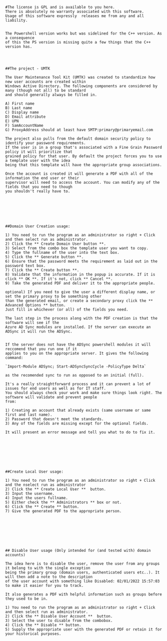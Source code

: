     #The license is GPL and is available to you here. 
    There is absolutely no warranty associated with this software. 
    Usage of this software expressly  releases me from any and all liability.
    
    
    The Powershell version works but was sidelined for the C++ version. As a consequence 
    of this the PS version is missing quite a few things that the C++ version has.
    
    
    
    
    ##The project - UMTK

    The User Maintenance Tool Kit (UMTK) was created to standardize how new user accounts are created within 
    Windows Active Directory. The following components are considered by many (though not all) to be standard 
    and should generally always be filled in. 

    A) First name
    B) Last name
    C) Display name
    D) Email attribute
    E) UPN
    F) SamAccountName
    G) ProxyAddress should at least have SMTP:primary@primaryemail.com
    
    The project also pulls from the default domain security policy to identify your password requirements.
    If the user is in a group that's associated with a Fine Grain Password policy it will prioritize that 
    grained policy for that user. By default the project forces you to use a template user with the idea 
    being that this template will have the appropriate group associations. 
    
    Once the account is created it will generate a PDF with all of the information the end user or their 
    supervisor will need to access the account. You can modify any of the fields that you need to though 
    you shouldn't really have to.
    

    
    
    
    
    
    ##Domain User Creation usage:
    
    1) You need to run the program as an administrator so right + Click and then select run as administrator.
    2) Click the ** Create Domain User button **.
    3) Select from the combo box the template user you want to copy.
    4) Type the fullname of the user into the text box.
    5) Click the ** Generate button **.
    6) Ensure that the password meets the requirement as laid out in the password text box.
    7) Click the ** Create button **.
    8) Validate that the information in the popup is accurate. If it is click ** OK **. If it's not, click ** Cancel **.
    9) Take the generated PDF and deliver it to the appropriate people.
    
    optional) If you need to give the user a different display name, or set the primary proxy to be something other 
    than the generated email, or create a secondary proxy click the ** Advanced Options ** button. 
    Just fill in whichever (or all) of the fields you need.
    
    The last step in the process along with the PDF creation is that the software will see if the 
    Azure AD Sync modules are installed. If the server can execute an ADSync it will run the ADSync. 
    
    
    If the server does not have the ADSync powershell modules it will reccomend that you run one if it 
    applies to you on the appropriate server. It gives the following command:
    
    `Import-Module ADSync; Start-ADSyncSyncCycle -PolicyType Delta` 
   
    as the recomended sync to run as opposed to an initial (full).
    
    It's a really straightforward process and it can prevent a lot of issues for end users as well as for IT staff. 
    You should always check your work and make sure things look right. The software will validate and prevent people 
    from:
    
    1) Creating an account that already exists (same username or same first and last name).
    2) Password that doesn't meet the standards.
    3) Any of the fields are missing except for the optional fields.
    
    It will present an error message and tell you what to do to fix it.
    
    
    
    
    
    
    
    
    ##Create Local User usage:
    
    1) You need to run the program as an administrator so right + Click and the nselect run as administrator
    2) Click the ** Create Local User **  button.
    3) Input the username.
    4) Input the users fullname. 
    5) Either check the ** Administrators ** box or not.
    6) Click the ** Create ** button.
    7) Give the generated PDF to the appropriate person.
    
    
    
    
    
    
    
    
    ## Disable User usage (Only intended for (and tested with) domain accounts)
    
    The idea here is to disable the user, remove the user from any groups it belong to with the single exception
    being the primary group (domain users, authenticated users etc..). It will then add a note to the description
    of the user account with something like Disabled: 02/01/2022 15:57:03 to make it easier for you to track.
    
    It also generates a PDF with helpful information such as groups before they used to be in.
    
    1) You need to run the program as an administrator so right + Click and then select run as administrator.
    2) Click the ** Disable User Account **  button.
    3) Select the user to disable from the combobox.
    4) Click the ** Disable ** button.
    5) Supply the appropriate user with the generated PDF or retain it for your historical purposes.
